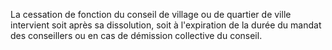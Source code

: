 La cessation de fonction du conseil de village ou de quartier de ville intervient soit après sa dissolution, soit à l'expiration de la durée du mandat des conseillers ou en cas de démission collective du conseil.
